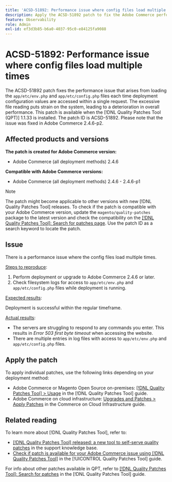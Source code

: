 ```yaml
---
title: 'ACSD-51892: Performance issue where config files load multiple times'
description: Apply the ACSD-51892 patch to fix the Adobe Commerce performance issue where config files load multiple times during deployment.
feature: Observability
role: Admin
exl-id: ef3d3b85-b6a0-4037-95c0-e84125fa9088
---
```

# ACSD-51892: Performance issue where config files load multiple times

The ACSD-51892 patch fixes the performance issue that arises from loading the `app/etc/env.php` and `app/etc/config.php` files each time deployment configuration values are accessed within a single request. The excessive file reading puts strain on the system, leading to a deterioration in overall performance. This patch is available when the [!DNL Quality Patches Tool (QPT)] 1.1.33 is installed. The patch ID is ACSD-51892. Please note that the issue was fixed in Adobe Commerce 2.4.6-p2.

## Affected products and versions

**The patch is created for Adobe Commerce version:**

* Adobe Commerce (all deployment methods) 2.4.6

**Compatible with Adobe Commerce versions:**

* Adobe Commerce (all deployment methods) 2.4.6 - 2.4.6-p1

>[!NOTE]
>
>The patch might become applicable to other versions with new [!DNL Quality Patches Tool] releases. To check if the patch is compatible with your Adobe Commerce version, update the `magento/quality-patches` package to the latest version and check the compatibility on the [[!DNL Quality Patches Tool]: Search for patches page](https://experienceleague.adobe.com/tools/commerce-quality-patches/index.html). Use the patch ID as a search keyword to locate the patch.

## Issue

There is a performance issue where the config files load multiple times.

<u>Steps to reproduce</u>:

1. Perform deployment or upgrade to Adobe Commerce 2.4.6 or later.
1. Check filesystem logs for access to `app/etc/env.php` and `app/etc/config.php` files while deployment is running.

<u>Expected results</u>:

Deployment is successful within the regular timeframe.

<u>Actual results</u>:

* The servers are struggling to respond to any commands you enter. This results in *Error 503 first byte timeout* when accessing the website.
* There are multiple entries in log files with access to `app/etc/env.php` and `app/etc/config.php` files.

## Apply the patch

To apply individual patches, use the following links depending on your deployment method:

* Adobe Commerce or Magento Open Source on-premises: [[!DNL Quality Patches Tool] > Usage](/help/tools/quality-patches-tool/usage.md) in the [!DNL Quality Patches Tool] guide.
* Adobe Commerce on cloud infrastructure: [Upgrades and Patches > Apply Patches](https://experienceleague.adobe.com/docs/commerce-cloud-service/user-guide/develop/upgrade/apply-patches.html) in the Commerce on Cloud Infrastructure guide.

## Related reading

To learn more about [!DNL Quality Patches Tool], refer to:

* [[!DNL Quality Patches Tool] released: a new tool to self-serve quality patches](https://experienceleague.adobe.com/en/docs/commerce-knowledge-base/kb/announcements/commerce-announcements/magento-quality-patches-released-new-tool-to-self-serve-quality-patches) in the support knowledge base.
* [Check if patch is available for your Adobe Commerce issue using [!DNL Quality Patches Tool]](/help/tools/quality-patches-tool/patches-available-in-qpt/check-patch-for-magento-issue-with-magento-quality-patches.md) in the [!UICONTROL Quality Patches Tool] guide.


For info about other patches available in QPT, refer to [[!DNL Quality Patches Tool]: Search for patches](https://experienceleague.adobe.com/tools/commerce-quality-patches/index.html) in the [!DNL Quality Patches Tool] guide.

